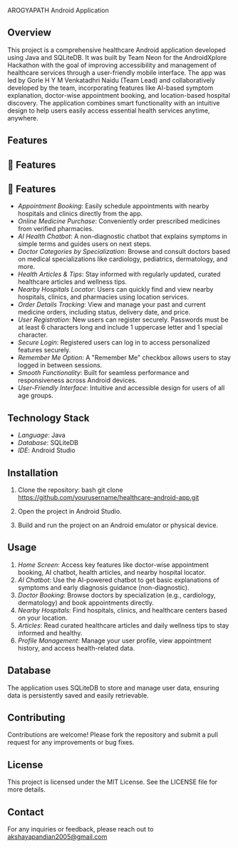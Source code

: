 AROGYAPATH Android Application

## Overview
This project is a comprehensive healthcare Android application developed using Java and SQLiteDB. It was built by Team Neon for the AndroidXplore Hackathon with the goal of improving accessibility and management of healthcare services through a user-friendly mobile interface. The app was led by Gorle H Y M Venkatadhri Naidu (Team Lead) and collaboratively developed by the team, incorporating features like AI-based symptom explanation, doctor-wise appointment booking, and location-based hospital discovery. The application combines smart functionality with an intuitive design to help users easily access essential health services anytime, anywhere.

## Features
## 🌟 Features
## 🌟 Features
- *Appointment Booking*: Easily schedule appointments with nearby hospitals and clinics directly from the app.
- *Online Medicine Purchase*: Conveniently order prescribed medicines from verified pharmacies.
- *AI Health Chatbot*: A non-diagnostic chatbot that explains symptoms in simple terms and guides users on next steps.
- *Doctor Categories by Specialization*: Browse and consult doctors based on medical specializations like cardiology, pediatrics, dermatology, and more.
- *Health Articles & Tips*: Stay informed with regularly updated, curated healthcare articles and wellness tips.
- *Nearby Hospitals Locator*: Users can quickly find and view nearby hospitals, clinics, and pharmacies using location services.
- *Order Details Tracking*: View and manage your past and current medicine orders, including status, delivery date, and price.
- *User Registration*: New users can register securely. Passwords must be at least 6 characters long and include 1 uppercase letter and 1 special character.
- *Secure Login*: Registered users can log in to access personalized features securely.
- *Remember Me Option*: A "Remember Me" checkbox allows users to stay logged in between sessions.
- *Smooth Functionality*: Built for seamless performance and responsiveness across Android devices.
- *User-Friendly Interface*: Intuitive and accessible design for users of all age groups.

## Technology Stack
- *Language*: Java
- *Database*: SQLiteDB
- *IDE*: Android Studio

## Installation
1. Clone the repository:
    bash
    git clone https://github.com/yourusername/healthcare-android-app.git
    
2. Open the project in Android Studio.
3. Build and run the project on an Android emulator or physical device.

## Usage
1. *Home Screen*: Access key features like doctor-wise appointment booking, AI chatbot, health articles, and nearby hospital locator.
2. *AI Chatbot*: Use the AI-powered chatbot to get basic explanations of symptoms and early diagnosis guidance (non-diagnostic).
3. *Doctor Booking*: Browse doctors by specialization (e.g., cardiology, dermatology) and book appointments directly.
4. *Nearby Hospitals*: Find hospitals, clinics, and healthcare centers based on your location.
5. *Articles*: Read curated healthcare articles and daily wellness tips to stay informed and healthy.
6. *Profile Management*: Manage your user profile, view appointment history, and access health-related data.


## Database
The application uses SQLiteDB to store and manage user data, ensuring data is persistently saved and easily retrievable.

## Contributing
Contributions are welcome! Please fork the repository and submit a pull request for any improvements or bug fixes.

## License
This project is licensed under the MIT License. See the LICENSE file for more details.

## Contact
For any inquiries or feedback, please reach out to akshayapandian2005@gmail.com
